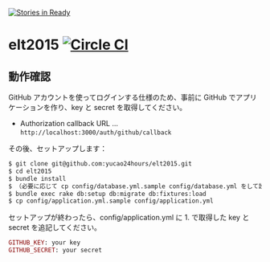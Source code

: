 [![Stories in Ready](https://badge.waffle.io/yucao24hours/elt2015.png?label=ready&title=Ready)](https://waffle.io/yucao24hours/elt2015)
# elt2015 [![Circle CI](https://circleci.com/gh/yucao24hours/elt2015.svg?style=svg)](https://circleci.com/gh/yucao24hours/elt2015)

## 動作確認

GitHub アカウントを使ってログインする仕様のため、事前に GitHub でアプリケーションを作り、key と secret を取得してください。

- Authorization callback URL ... `http://localhost:3000/auth/github/callback`

その後、セットアップします：

```sh
$ git clone git@github.com:yucao24hours/elt2015.git
$ cd elt2015
$ bundle install
$ （必要に応じて cp config/database.yml.sample config/database.yml をして設定する）
$ bundle exec rake db:setup db:migrate db:fixtures:load
$ cp config/application.yml.sample config/application.yml
```

セットアップが終わったら、config/application.yml に 1. で取得した key と secret を追記してください。

```ruby
GITHUB_KEY: your key
GITHUB_SECRET: your secret
```
